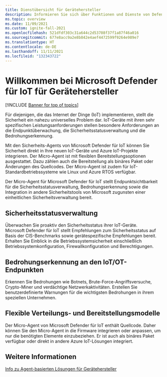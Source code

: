```yaml
---
title: Dienstübersicht für Gerätehersteller
description: Informieren Sie sich über Funktionen und Dienste von Defender für IoT, und erfahren Sie, auf welche Weise Defender für IoT für umfassende IoT-Sicherheit sorgt.
ms.topic: overview
ms.date: 11/09/2021
ms.custom: ignite-fall-2021
ms.openlocfilehash: 521dfdf303c31a644c2d53708f37f1a87f46a016
ms.sourcegitcommit: 677e8acc9a2e8b842e4aef4472599f9264e989e7
ms.translationtype: HT
ms.contentlocale: de-DE
ms.lasthandoff: 11/11/2021
ms.locfileid: "132343722"
---
```

# <a name="welcome-to-microsoft-defender-for-iot-for-device-builders"></a>Willkommen bei Microsoft Defender für IoT für Gerätehersteller

[!INCLUDE [Banner for top of topics](../includes/banner.md)]

Für diejenigen, die das Internet der Dinge (IoT) implementieren, stellt die Sicherheit ein nahezu universelles Problem dar. IoT-Geräte mit ihren sehr spezifischen Leistungsanforderungen stellen besondere Anforderungen an die Endpunktüberwachung, die Sicherheitsstatusverwaltung und die Bedrohungserkennung. 

Mit den Sicherheits-Agents von Microsoft Defender für IoT können Sie Sicherheit direkt in Ihre neuen IoT-Geräte und Azure IoT-Projekte integrieren. Der Micro-Agent ist mit flexiblen Bereitstellungsoptionen ausgestattet. Dazu zählen auch die Bereitstellung als binäres Paket oder Änderungen des Quellcodes. Der Micro-Agent ist zudem für IoT-Standardbetriebssysteme wie Linux und Azure RTOS verfügbar.  

Der Micro-Agent für Microsoft Defender für IoT stellt Endpunktsichtbarkeit für die Sicherheitsstatusverwaltung, Bedrohungserkennung sowie die Integration in andere Sicherheitstools von Microsoft zugunsten einer einheitlichen Sicherheitsverwaltung bereit. 

## <a name="security-posture-management"></a>Sicherheitsstatusverwaltung

Überwachen Sie proaktiv den Sicherheitsstatus ihrer IoT-Geräte. Microsoft Defender für IoT stellt Empfehlungen zum Sicherheitsstatus auf Basis der CIS-Benchmarks sowie gerätespezifische Empfehlungen bereit. Erhalten Sie Einblick in die Betriebssystemsicherheit einschließlich Betriebssystemkonfiguration, Firewallkonfiguration und Berechtigungen. 

## <a name="endpoint-iotot-threat-detection"></a>Bedrohungserkennung an den IoT/OT-Endpunkten

Erkennen Sie Bedrohungen wie Botnets, Brute-Force-Angriffsversuche, Crypto-Miner und verdächtige Netzwerkaktivitäten. Erstellen Sie benutzerdefinierte Warnungen für die wichtigsten Bedrohungen in ihrem speziellen Unternehmen. 

## <a name="flexible-distribution-and-deployment-models"></a>Flexible Verteilungs- und Bereitstellungsmodelle 

Der Micro-Agent von Microsoft Defender für IoT enthält Quellcode. Daher können Sie den Micro-Agent in die Firmware integrieren oder anpassen, um nur die benötigten Elemente einzubeziehen. Er ist auch als binäres Paket verfügbar oder direkt in andere Azure IoT-Lösungen integriert. 

## <a name="see-also"></a>Weitere Informationen

[Info zu Agent-basierten Lösungen für Gerätehersteller](architecture-agent-based.md)
